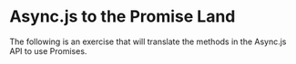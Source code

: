 # Async.js to the Promise Land

The following is an exercise that will translate the methods in the Async.js API to use Promises.